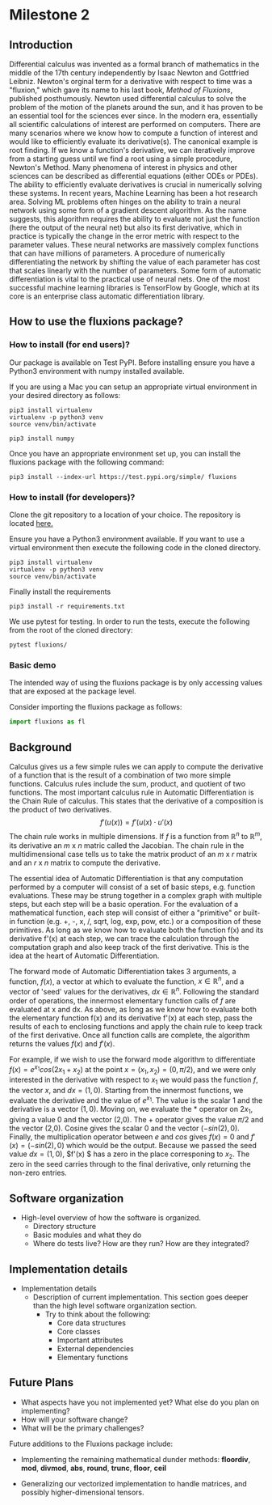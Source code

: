 # Milestone 2

## Introduction
Differential calculus was invented as a formal branch of mathematics in the middle of the 17th century independently by Isaac Newton and Gottfried Leibniz.  Newton's orginal term for a derivative with respect to time was a "fluxion," which gave its name to his last book, *Method of Fluxions*, published posthumously. Newton used differential calculus to solve the problem of the motion of the planets around the sun, and it has proven to be an essential tool for the sciences ever since.  In the modern era, essentially all scientific calculations of interest are performed on computers.  There are many scenarios where we know how to compute a function of interest and would like to efficiently evaluate its derivative(s).  The canonical example is root finding.  If we know a function's derivative, we can iteratively improve from a starting guess until we find a root using a simple procedure, Newton's Method.  Many phenomena of interest in physics and other sciences can be described as differential equations (either ODEs or PDEs).  The ability to efficiently evaluate derivatives is crucial in numerically solving these systems.
In recent years, Machine Learning has been a hot research area.  Solving ML problems often hinges on the ability to train a neural network using some form of a gradient descent algorithm.  As the name suggests, this algorithm requires the ability to evaluate not just the function (here the output of the neural net) but also its first derivative, which in practice is typically the change in the error metric with respect to the parameter values.  These neural networks are massively complex functions that can have millions of parameters.  A procedure of numerically differentiating the network by shifting the value of each parameter has cost that scales linearly with the number of parameters.  Some form of automatic differentiation is vital to the practical use of neural nets.  One of the most successful machine learning libraries is TensorFlow by Google, which at its core is an enterprise class automatic differentiation library.

## How to use the fluxions package?

### How to install (for end users)?
Our package is available on Test PyPI. Before installing ensure you have a Python3 environment with numpy installed available.

If you are using a Mac you can setup an appropriate virtual environment in your desired directory as follows:

```console
pip3 install virtualenv
virtualenv -p python3 venv
source venv/bin/activate

pip3 install numpy
```

Once you have an appropriate environment set up, you can install the fluxions package with the following command:

```console
pip3 install --index-url https://test.pypi.org/simple/ fluxions
```
### How to install (for developers)?

Clone the git repository to a location of your choice. The repository is located [here.](https://github.com/CS207-Final-Project-Group-10/cs207-FinalProject)

Ensure you have a Python3 environment available. If you want to use a virtual environment then execute the following code in the cloned directory.

```console
pip3 install virtualenv
virtualenv -p python3 venv
source venv/bin/activate
```

Finally install the requirements

```console
pip3 install -r requirements.txt
```

We use pytest for testing. In order to run the tests, execute the following from the root of the cloned directory:

```console
pytest fluxions/
```
### Basic demo

The intended way of using the fluxions package is by only accessing values that are exposed at the package level.

Consider importing the fluxions package as follows:

```python
import fluxions as fl
```

## Background
Calculus gives us a few simple rules we can apply to compute the derivative of a function that is the result of a combination of two more simple functions.  Calculus rules include the sum, product, and quotient of two functions.  The most important calculus rule in Automatic Differentiation is the Chain Rule of calculus.  This states that the derivative of a composition is the product of two derivatives.
$$f'(u(x)) = f'(u(x) \cdot u'(x)$$
The chain rule works in multiple dimensions.  If $f$ is a function from $\mathbb{R}^n$ to $\mathbb{R}^m$, its derivative an $m$ x $n$ matric called the Jacobian.  The chain rule in the multidimensional case tells us to take the matrix product of an $m$ x $r$ matrix and an $r$ x $n$ matrix to compute the derivative.

The essential idea of Automatic Differentiation is that any computation performed by a computer will consist of a set of basic steps, e.g. function evaluations.  These may be strung together in a complex graph with multiple steps, but each step will be a basic operation.  For the evaluation of a mathematical function, each step will consist of either a "primitive" or built-in function (e.g. +, -, x, /, sqrt, log, exp, pow, etc.) or a composition of these primitives.  As long as we know how to evaluate both the function f(x) and its derivative f'(x) at each step, we can trace the calculation through the computation graph and also keep track of the first derivative.  This is the idea at the heart of Automatic Differentiation.

The forward mode of Automatic Differentiation takes 3 arguments, a function, $f(x)$, a vector at which to evaluate the function,  $x \in \mathbb{R}^n$, and a vector of 'seed' values for the derivatives, $dx\in \mathbb{R}^
n$. Following the standard order of operations, the innermost elementary function calls of $f$ are evaluated at x and dx. As above, as long as we know how to evaluate both the elementary function f(x) and its derivative f'(x) at each step, pass the results of each to enclosing functions and apply the chain rule to keep track of the first derivative. Once all function calls are complete, the algorithm returns the values $f(x)$ and $f'(x)$.

For example, if we wish to use the forward mode algorithm to differentiate $f(x) = e^{x_1}cos(2x_1 + x_2)$ at the point $x = (x_1,x_2) = (0,\pi / 2)$, and we were only interested in the derivative with respect to $x_1$ we would pass the function $f$, the vector $x$, and $dx = (1,0)$. Starting from the innermost functions, we evaluate the derivative and the value of $e^{x_1}$. The value is the scalar 1 and the derivative is a vector $(1,0)$. Moving on, we evaluate the * operator on $2x_1$, giving a value 0 and the vector (2,0). The + operator gives the value $\pi/2$ and the vector (2,0). Cosine gives the scalar 0 and the vector $(-sin(2), 0)$. Finally, the multiplication operator between $e$ and $cos$ gives $f(x) = 0$ and  $f'(x) = (-sin(2),0)$ which would be the output. Because we passed the seed value $dx = (1,0)$, $f'(x) $ has a zero in the place corresponing to $x_2$. The zero in the seed carries through to the final derivative, only returning the non-zero entries.

## Software organization
- High-level overview of how the software is organized.
    * Directory structure
    * Basic modules and what they do
    * Where do tests live?  How are they run?  How are they integrated?


## Implementation details
* Implementation details
  - Description of current implementation.  This section goes deeper than the high level software
    organization section.
    * Try to think about the following:
      - Core data structures
      - Core classes
      - Important attributes
      - External dependencies
      - Elementary functions


## Future Plans
  - What aspects have you not implemented yet?  What else do you plan on implementing?
  - How will your software change?  
  - What will be the primary challenges?
  
  Future additions to the Fluxions package include:
  - Implementing the remaining mathematical dunder methods: __floordiv__, __mod__, __divmod__, __abs__, __round__, __trunc__, __floor__, __ceil__

  - Generalizing our vectorized implementation to handle matrices, and possibly higher-dimensional tensors.

